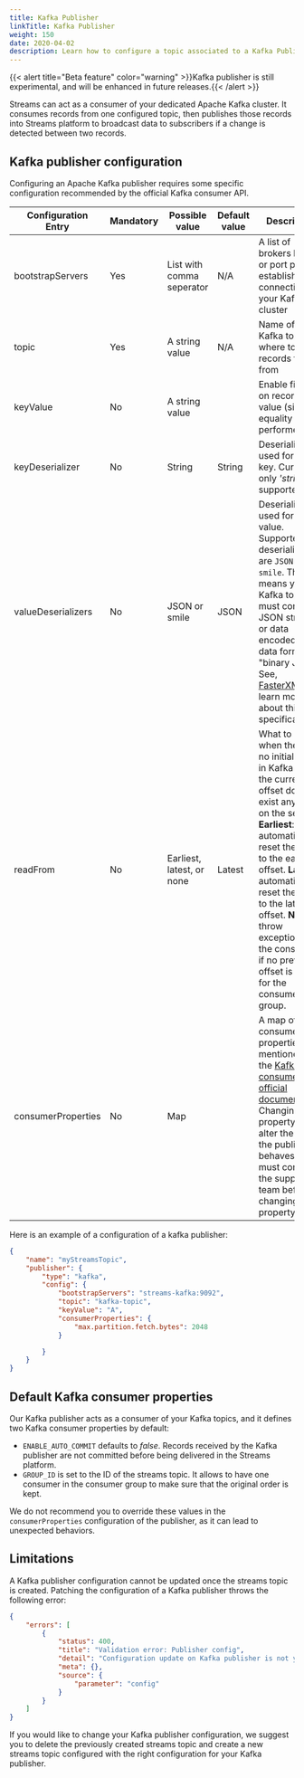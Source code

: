 ```yaml
---
title: Kafka Publisher
linkTitle: Kafka Publisher
weight: 150
date: 2020-04-02
description: Learn how to configure a topic associated to a Kafka Publisher.
---
```

{{< alert title="Beta feature" color="warning" >}}Kafka publisher is still experimental, and will be enhanced in future releases.{{< /alert >}}

Streams can act as a consumer of your dedicated Apache Kafka cluster. It consumes records from one configured topic, then publishes those records into Streams platform to broadcast data to subscribers if a change is detected between two records.

## Kafka publisher configuration

Configuring an Apache Kafka publisher requires some specific configuration recommended by the official Kafka consumer API.

| Configuration Entry | Mandatory | Possible value             | Default value | Description                                                                                                                                                                                                                                                                                                                                                                      |
| ------------------- | --------- | -------------------------- | ------------- | -------------------------------------------------------------------------------------------------------------------------------------------------------------------------------------------------------------------------------------------------------------------------------------------------------------------------------------------------------------------------------- |
| bootstrapServers    | Yes   | List with comma seperator  | N/A           | A list of brokers host, or port pair, to establish connection to your Kafka. cluster                                                                                                                                                                                                                                                                                                   |
| topic               | Yes   | A string value             | N/A           | Name of the Kafka topic where to fetch records from. from                                                                                                                                                                                                                                                                                                                              |
| keyValue            | No        | A string value             |               | Enable filtering on records key value (simple equality is performed)..                                                                                                                                                                                                                                                                                                            |
| keyDeserializer     | No        | String                     | String        | Deserializer used for record key. Currently only *'string'* is supported.                                                                                                                                                                                                                                                                                                         |
| valueDeserializers  | No        | JSON or smile              | JSON          | Deserializer used for record value. Supported deserializers are `JSON` and `smile`. This means your Kafka topic must contains JSON strings or data encoded into data format "binary JSON". See, [FasterXML](https://github.com/FasterXML/smile-format-specification) to learn more about this specification.                                                                                        |
| readFrom            | No        | Earliest, latest, or none | Latest        | What to do when there is no initial offset in Kafka or if the current offset does not exist any more on the server. **Earliest**: automatically reset the offset to the earliest offset. **Latest**: automatically reset the offset to the latest offset. **None**: throw exception to the consumer if no previous offset is found for the consumer's group.|
| consumerProperties  | No        | Map                        |               | A map of consumer properties as mentioned in the [Kafka consumer API official documentation](https://kafka.apache.org/documentation/#consumerconfigs). Changing this property can alter the way the publisher behaves. You must contact the support team before changing this property.                                                                                           |

Here is an example of a configuration of a kafka publisher:

```json
{
    "name": "myStreamsTopic",
    "publisher": {
        "type": "kafka",
        "config": {
            "bootstrapServers": "streams-kafka:9092",
            "topic": "kafka-topic",
            "keyValue": "A",
            "consumerProperties": {
                "max.partition.fetch.bytes": 2048
            }

        }
    }
}
```

## Default Kafka consumer properties

Our Kafka publisher acts as a consumer of your Kafka topics, and it defines two Kafka consumer properties by default:

* `ENABLE_AUTO_COMMIT` defaults to *false*. Records received by the Kafka publisher are not committed before being delivered in the Streams platform.
* `GROUP_ID` is set to the ID of the streams topic. It allows to have one consumer in the consumer group to make sure that the original order is kept.

We do not recommend you to override these values in the `consumerProperties` configuration of the publisher, as it can lead to unexpected behaviors.

## Limitations

A Kafka publisher configuration cannot be updated once the streams topic is created. Patching the configuration of a Kafka publisher throws the following error:

```json
{
    "errors": [
        {
            "status": 400,
            "title": "Validation error: Publisher config",
            "detail": "Configuration update on Kafka publisher is not yet supported",
            "meta": {},
            "source": {
                "parameter": "config"
            }
        }
    ]
}
```

If you would like to change your Kafka publisher configuration, we suggest you to delete the previously created streams topic and create a new streams topic configured with the right configuration for your Kafka publisher.